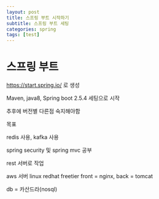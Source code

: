 ```yaml
---
layout: post
title: 스프링 부트 시작하기
subtitle: 스프링 부트 세팅
categories: spring
tags: [test]
---
```

# 스프링 부트 

https://start.spring.io/ 로 생성

Maven, java8, Spring boot 2.5.4 세팅으로 시작

추후에 버전별 다른점 숙지해야함


목표

redis 사용, kafka 사용

spring security 및 spring mvc 공부

rest 서버로 작업

aws 서버 linux redhat freetier front = nginx, back = tomcat

db = 카산드라(nosql)
